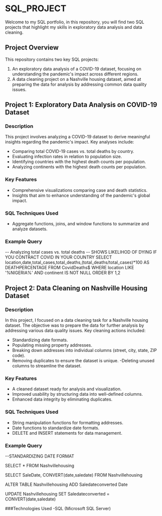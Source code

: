 # SQL_PROJECT

Welcome to my SQL portfolio, in this repository, you will find two SQL projects that highlight my skills in exploratory data analysis and data cleaning.    

## Project Overview  
This repository contains two key SQL projects:  

1. An exploratory data analysis of a COVID-19 dataset, focusing on understanding the pandemic's impact across different regions.  
2. A data cleaning project on a Nashville housing dataset, aimed at preparing the data for analysis by addressing common data quality issues.  

## Project 1: Exploratory Data Analysis on COVID-19 Dataset  
### Description  
This project involves analyzing a COVID-19 dataset to derive meaningful insights regarding the pandemic's impact. Key analyses include:  
- Comparing total COVID-19 cases vs. total deaths by country.  
- Evaluating infection rates in relation to population size.  
- Identifying countries with the highest death counts per population.  
- Analyzing continents with the highest death counts per population.  

### Key Features  
- Comprehensive visualizations comparing case and death statistics.    
- Insights that aim to enhance understanding of the pandemic's global impact.  

### SQL Techniques Used  
- Aggregate functions, joins, and window functions to summarize and analyze datasets.  

### Example Query  
-- Analyzing total cases vs. total deaths 
-- SHOWS LIKELIHOD OF DYING IF YOU CONTRACT COVID IN YOUR COUNTRY
SELECT location,date,total_cases,total_deaths,(total_deaths/total_cases)*100 AS DEATHPERCENTAGE
FROM CovidDeaths$
WHERE location LIKE '%NIGERIA%' AND  continent IS NOT NULL
ORDER BY 1,2

## Project 2: Data Cleaning on Nashville Housing Dataset
### Description
In this project, I focused on a data cleaning task for a Nashville housing dataset. The objective was to prepare the data for further analysis by addressing various data quality issues. Key cleaning actions included:

- Standardizing date formats.
- Populating missing property addresses.
- Breaking down addresses into individual columns (street, city, state, ZIP code).
- Removing duplicates to ensure the dataset is unique.
 -Deleting unused columns to streamline the dataset.

### Key Features

- A cleaned dataset ready for analysis and visualization.
- Improved usability by structuring data into well-defined columns.
- Enhanced data integrity by eliminating duplicates.

### SQL Techniques Used

- String manipulation functions for formatting addresses.
- Date functions to standardize date formats.
- DELETE and INSERT statements for data management.
  
### Example Query 

--STANDARDIZING DATE FORMAT

SELECT *
 FROM Nashvillehousing

SELECT SaleDate, CONVERT(date,saledate)
 FROM Nashvillehousing

ALTER TABLE Nashvillehousing
 ADD Saledateconverted Date

UPDATE Nashvillehousing
 SET Saledateconverted = CONVERT(date,saledate)

###Technologies Used
-SQL (Microsoft SQL Server)


